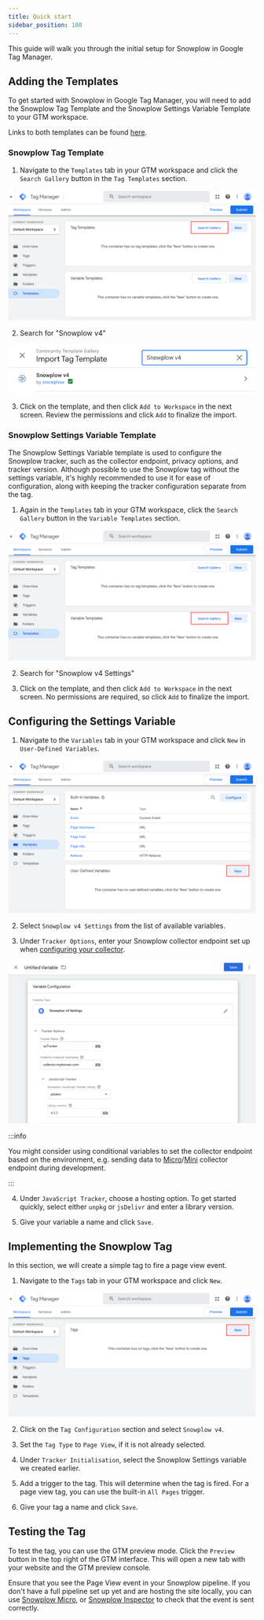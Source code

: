 ```yaml
---
title: Quick start
sidebar_position: 100
---
```


This guide will walk you through the initial setup for Snowplow in Google Tag Manager.

## Adding the Templates

To get started with Snowplow in Google Tag Manager, you will need to add the Snowplow Tag Template and the Snowplow Settings Variable Template to your GTM workspace.

Links to both templates can be found [here](/docs/sources/trackers/google-tag-manager/index.md).

### Snowplow Tag Template

1. Navigate to the `Templates` tab in your GTM workspace and click the `Search Gallery` button in the `Tag Templates` section.

![](images/tag-template-search.png)

2. Search for "Snowplow v4"

![](images/search.png)

3. Click on the template, and then click `Add to Workspace` in the next screen. Review the permissions and click `Add` to finalize the import.

### Snowplow Settings Variable Template

The Snowplow Settings Variable template is used to configure the Snowplow tracker, such as the collector endpoint, privacy options, and tracker version. Although possible to use the Snowplow tag without the settings variable, it's highly recommended to use it for ease of configuration, along with keeping the tracker configuration separate from the tag.

1. Again in the `Templates` tab in your GTM workspace, click the `Search Gallery` button in the `Variable Templates` section.

![](images/variable-template-search.png)

2. Search for "Snowplow v4 Settings"

3. Click on the template, and then click `Add to Workspace` in the next screen. No permissions are required, so click `Add` to finalize the import.

## Configuring the Settings Variable

1. Navigate to the `Variables` tab in your GTM workspace and click `New` in `User-Defined Variables`.

![](images/variables-new.png)

2. Select `Snowplow v4 Settings` from the list of available variables.

3. Under `Tracker Options`, enter your Snowplow collector endpoint set up when [configuring your collector](https://docs.snowplow.io/docs/collecting-data/configuring-collector/).

![](images/variable.png)

:::info

You might consider using conditional variables to set the collector endpoint based on the environment, e.g. sending data to [Micro](https://docs.snowplow.io/docs/data-product-studio/data-quality/snowplow-micro/)/[Mini](https://docs.snowplow.io/docs/api-reference/snowplow-mini/) collector endpoint during development.

:::

4. Under `JavaScript Tracker`, choose a hosting option. To get started quickly, select either `unpkg` or `jsDelivr` and enter a library version.

5. Give your variable a name and click `Save`.


## Implementing the Snowplow Tag

In this section, we will create a simple tag to fire a page view event.

1. Navigate to the `Tags` tab in your GTM workspace and click `New`.

![](images/new-tag.png)

2. Click on the `Tag Configuration` section and select `Snowplow v4`.

3. Set the `Tag Type` to `Page View`, if it is not already selected.

4. Under `Tracker Initialisation`, select the Snowplow Settings variable we created earlier.

5. Add a trigger to the tag. This will determine when the tag is fired. For a page view tag, you can use the built-in `All Pages` trigger.

5. Give your tag a name and click `Save`.

## Testing the Tag

To test the tag, you can use the GTM preview mode. Click the `Preview` button in the top right of the GTM interface. This will open a new tab with your website and the GTM preview console.

Ensure that you see the Page View event in your Snowplow pipeline. If you don't have a full pipeline set up yet and are hosting the site locally, you can use [Snowplow Micro](/docs/data-product-studio/data-quality/snowplow-micro/what-is-micro/index.md), or [Snowplow Inspector](/docs/data-product-studio/data-quality/snowplow-inspector/overview/index.md) to check that the event is sent correctly.

